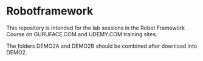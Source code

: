 # Robotframework

This repository is intended for the lab sessions in the Robot Framework Course on GURUFACE.COM and UDEMY.COM training sites.

The folders DEMO2A and DEMO2B should be combined after download into DEMO2.

